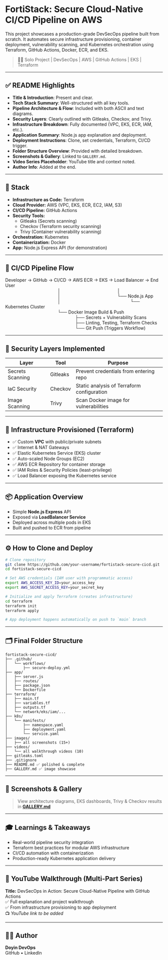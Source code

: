 # FortiStack: Secure Cloud-Native CI/CD Pipeline on AWS

This project showcases a production-grade DevSecOps pipeline built from scratch. It automates secure infrastructure provisioning, container deployment, vulnerability scanning, and Kubernetes orchestration using Terraform, GitHub Actions, Docker, ECR, and EKS.

> 🧑‍💻 Solo Project | DevSecOps | AWS | GitHub Actions | EKS | Terraform

---

## ✅ README Highlights

- **Title & Introduction**: Present and clear.
- **Tech Stack Summary**: Well-structured with all key tools.
- **Pipeline Architecture & Flow**: Included with both ASCII and text diagrams.
- **Security Layers**: Clearly outlined with Gitleaks, Checkov, and Trivy.
- **Infrastructure Breakdown**: Fully documented (VPC, EKS, ECR, IAM, etc.).
- **Application Summary**: Node.js app explanation and deployment.
- **Deployment Instructions**: Clone, set credentials, Terraform, CI/CD trigger.
- **Folder Structure Overview**: Provided with detailed breakdown.
- **Screenshots & Gallery**: Linked to `GALLERY.md`.
- **Video Series Placeholder**: YouTube title and context noted.
- **Author Info**: Added at the end.

---

## 📌 Stack

- **Infrastructure as Code:** Terraform
- **Cloud Provider:** AWS (VPC, EKS, ECR, EC2, IAM, S3)
- **CI/CD Pipeline:** GitHub Actions
- **Security Tools:**
  - Gitleaks (Secrets scanning)
  - Checkov (Terraform security scanning)
  - Trivy (Container vulnerability scanning)
- **Orchestration:** Kubernetes
- **Containerization:** Docker
- **App:** Node.js Express API (for demonstration)

---

## 🧭 CI/CD Pipeline Flow

Developer → GitHub → CI/CD → AWS ECR → EKS → Load Balancer → End User  
            │             │  
            │             └── Node.js App  
            │                └── Kubernetes Cluster  
            └── Docker Image Build & Push  
                ├── Secrets + Vulnerability Scans  
                ├── Linting, Testing, Terraform Checks  
                └── Git Push (Triggers Workflow)

---

## 🔐 Security Layers Implemented

| Layer            | Tool        | Purpose                                    |
|------------------|-------------|--------------------------------------------|
| Secrets Scanning | Gitleaks    | Prevent credentials from entering repo     |
| IaC Security     | Checkov     | Static analysis of Terraform configuration |
| Image Scanning   | Trivy       | Scan Docker image for vulnerabilities      |

---

## 🚀 Infrastructure Provisioned (Terraform)

- ✅ Custom **VPC** with public/private subnets
- ✅ Internet & NAT Gateways
- ✅ Elastic Kubernetes Service (EKS) cluster
- ✅ Auto-scaled Node Groups (EC2)
- ✅ AWS ECR Repository for container storage
- ✅ IAM Roles & Security Policies (least-privilege)
- ✅ Load Balancer exposing the Kubernetes service

---

## 📦 Application Overview

- Simple **Node.js Express** API
- Exposed via **LoadBalancer Service**
- Deployed across multiple pods in EKS
- Built and pushed to ECR from pipeline

---

## ⚙️ How to Clone and Deploy

```bash
# Clone repository
git clone https://github.com/your-username/fortistack-secure-cicd.git
cd fortistack-secure-cicd

# Set AWS credentials (IAM user with programmatic access)
export AWS_ACCESS_KEY_ID=your_access_key
export AWS_SECRET_ACCESS_KEY=your_secret_key

# Initialize and apply Terraform (creates infrastructure)
cd terraform
terraform init
terraform apply

# App deployment happens automatically on push to `main` branch
```

---

## 🗂 Final Folder Structure

```
fortistack-secure-cicd/
├── .github/
│   └── workflows/
│       ├── secure-deploy.yml
├── app/
│   ├── server.js
│   ├── routes/
│   ├── package.json
│   └── Dockerfile
├── terraform/
│   ├── main.tf
│   ├── variables.tf
│   ├── outputs.tf
│   └── network/eks/iam/...
├── k8s/
│   └── manifests/
│       ├── namespace.yaml
│       ├── deployment.yaml
│       └── service.yaml
├── images/
│   ├── all screenshots (15+)
├── videos/
│   └── all walkthrough videos (10)
├── gitleaks.toml
├── .gitignore
├── README.md ✅ polished & complete
├── GALLERY.md ✅ image showcase
```

---

## 📸 Screenshots & Gallery

> View architecture diagrams, EKS dashboards, Trivy & Checkov results in **[GALLERY.md](./GALLERY.md)**

---

## 🎓 Learnings & Takeaways

- Real-world pipeline security integration
- Terraform best practices for modular AWS infrastructure
- CI/CD automation with containerization
- Production-ready Kubernetes application delivery

---

## 🔗 YouTube Walkthrough (Multi-Part Series)

**Title:** DevSecOps in Action: Secure Cloud-Native Pipeline with GitHub Actions  
✅ Full explanation and project walkthrough  
✅ From infrastructure provisioning to app deployment  
📺 *YouTube link to be added*

---

## 👨‍💻 Author

**Doyin DevOps**  
GitHub • LinkedIn